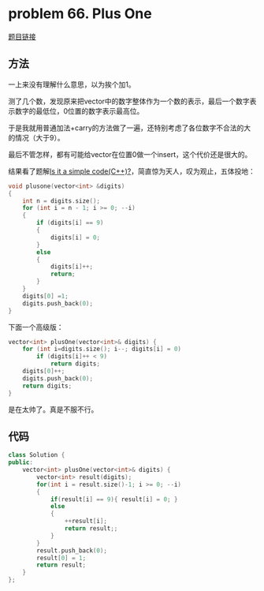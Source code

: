 # problem 66. Plus One

[题目链接](https://leetcode.com/problems/plus-one/)

## 方法

一上来没有理解什么意思，以为挨个加1。

测了几个数，发现原来把vector中的数字整体作为一个数的表示，最后一个数字表示数字的最低位，0位置的数字表示最高位。

于是我就用普通加法+carry的方法做了一遍，还特别考虑了各位数字不合法的大的情况（大于9）。

最后不管怎样，都有可能给vector在位置0做一个insert，这个代价还是很大的。

结果看了题解[Is it a simple code(C++)?](https://leetcode.com/discuss/14616/is-it-a-simple-code-c)，简直惊为天人，叹为观止，五体投地：

```C++
void plusone(vector<int> &digits)
{
    int n = digits.size();
    for (int i = n - 1; i >= 0; --i)
    {
        if (digits[i] == 9)
        {
            digits[i] = 0;
        }
        else
        {
            digits[i]++;
            return;
        }
    }
    digits[0] =1;
    digits.push_back(0);
}
```

下面一个高级版：

```C++
vector<int> plusOne(vector<int>& digits) {
    for (int i=digits.size(); i--; digits[i] = 0)
        if (digits[i]++ < 9)
            return digits;
    digits[0]++;
    digits.push_back(0);
    return digits;
}
```

是在太帅了。真是不服不行。

## 代码

```C++
class Solution {
public:
    vector<int> plusOne(vector<int>& digits) {
        vector<int> result(digits);
        for(int i = result.size()-1; i >= 0; --i)
        {
            if(result[i] == 9){ result[i] = 0; }
            else
            { 
                ++result[i];
                return result;;
            }
        }
        result.push_back(0);
        result[0] = 1;
        return result;
    }
};
```